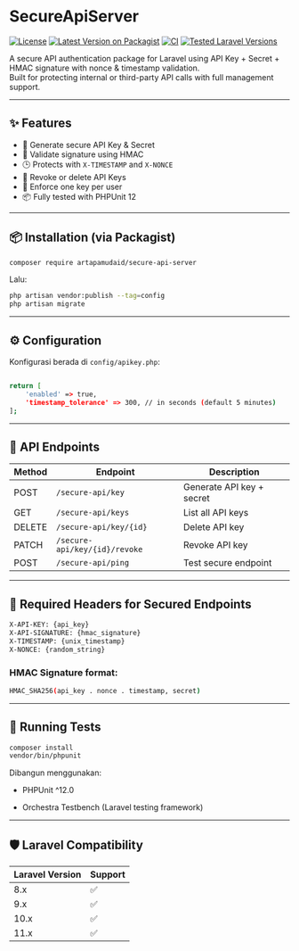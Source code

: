 # SecureApiServer

[![License](https://img.shields.io/github/license/artapamudaid/SecureApiServer.svg)](LICENSE)
[![Latest Version on Packagist](https://img.shields.io/packagist/v/artapamudaid/secure-api-server.svg)](https://packagist.org/packages/artapamudaid/secure-api-server)
[![CI](https://github.com/artapamudaid/SecureApiServer/actions/workflows/test.yml/badge.svg)](https://github.com/artapamudaid/SecureApiServer/actions)
[![Tested Laravel Versions](https://img.shields.io/badge/Laravel-8%2C9%2C10%2C11-green)](https://laravel.com)

A secure API authentication package for Laravel using API Key + Secret + HMAC signature with nonce & timestamp validation.  
Built for protecting internal or third-party API calls with full management support.

---

## ✨ Features

- 🔑 Generate secure API Key & Secret
- 🔐 Validate signature using HMAC
- 🕒 Protects with `X-TIMESTAMP` and `X-NONCE`
- 🚫 Revoke or delete API Keys
- 👤 Enforce one key per user
- 📦 Fully tested with PHPUnit 12

---

## 📦 Installation (via Packagist)

```bash
composer require artapamudaid/secure-api-server
```

Lalu:

```bash
php artisan vendor:publish --tag=config
php artisan migrate
```
---

⚙️ Configuration
----------------

Konfigurasi berada di `config/apikey.php`:

```bash

return [
    'enabled' => true,
    'timestamp_tolerance' => 300, // in seconds (default 5 minutes)
];
```
---

🚀 API Endpoints
----------------

| Method | Endpoint | Description |
| --- | --- | --- |
| POST | `/secure-api/key` | Generate API key + secret |
| GET | `/secure-api/keys` | List all API keys |
| DELETE | `/secure-api/key/{id}` | Delete API key |
| PATCH | `/secure-api/key/{id}/revoke` | Revoke API key |
| POST | `/secure-api/ping` | Test secure endpoint |

---

🧾 Required Headers for Secured Endpoints
-----------------------------------------

```bash
X-API-KEY: {api_key}
X-API-SIGNATURE: {hmac_signature}
X-TIMESTAMP: {unix_timestamp}
X-NONCE: {random_string}
```

### HMAC Signature format:

```bash
HMAC_SHA256(api_key . nonce . timestamp, secret)
```

* * * * *

🧪 Running Tests
----------------

```bash
composer install
vendor/bin/phpunit
```

Dibangun menggunakan:

-   PHPUnit ^12.0

-   Orchestra Testbench (Laravel testing framework)

* * * * *

🛡 Laravel Compatibility
------------------------

| Laravel Version | Support |
| --- | --- |
| 8.x | ✅ |
| 9.x | ✅ |
| 10.x | ✅ |
| 11.x | ✅ |